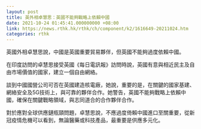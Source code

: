 ```yaml
---
layout: post
title: 英外相卓慧思：英國不能夠戰略上依賴中國
date: 2021-10-24 01:45:41.000000000 +08:00
link: https://news.rthk.hk/rthk/ch/component/k2/1616649-20211024.htm
categories: rthk
---
```


英國外相卓慧思說，中國是英國重要貿易夥伴，但英國不能夠過度依賴中國。

在印度訪問的卓慧思接受英國《每日電訊報》訪問時說，英國有意與相近民主及自由市場價值的國家，建立一個自由網絡。

談到中國國營公司可否在英國建造核電廠，她說，重要的是，在關鍵的國家基建、網絡安全及5G技術上，與可靠的夥伴合作。她警告，英國不能夠戰略上依賴中國，確保在關鍵戰略領域，與志同道合的合作夥伴合作。

對於應對全球供應鏈瓶頸問題，卓慧思說，不應過度倚賴中國進口至關重要，從新冠疫情危機可以看到，無論醫藥或科技產品，最重要是供應多元化。
